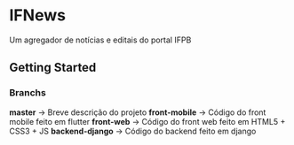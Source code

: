 # IFNews

Um agregador de notícias e editais do portal IFPB

## Getting Started

### Branchs

**master** -> Breve descrição do projeto
**front-mobile** -> Código do front mobile feito em flutter
**front-web** -> Código do front web feito em HTML5 + CSS3 + JS
**backend-django** -> Código do backend feito em django
